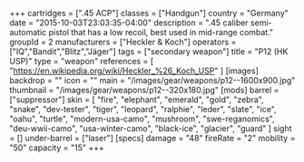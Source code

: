+++
cartridges = [".45 ACP"]
classes = ["Handgun"]
country = "Germany"
date = "2015-10-03T23:03:35-04:00"
description = ".45 caliber semi-automatic pistol that has a low recoil, best used in mid-range combat."
groupId = 2
manufacturers = ["Heckler & Koch"]
operators = ["IQ","Bandit","Blitz","Jäger"]
tags = ["secondary weapon"]
title = "P12 (HK USP)"
type = "weapon"
references = [
  "https://en.wikipedia.org/wiki/Heckler_%26_Koch_USP"
]
[images]
  backdrop = ""
  icon = ""
  main = "/images/gear/weapons/p12--1600x900.jpg"
  thumbnail = "/images/gear/weapons/p12--320x180.jpg"
[mods]
  barrel = ["suppressor"]
  skin = [
    "fire",
    "elephant",
    "emerald",
    "gold",
    "zebra",
    "snake",
    "dev-tester",
    "tiger",
    "leopard",
    "ralphie",
    "leder",
    "slate",
    "ice",
    "oahu",
    "turtle",
    "modern-usa-camo",
    "mushroom",
    "swe-reganomics",
    "deu-wwii-camo",
    "usa-winter-camo",
    "black-ice",
    "glacier",
    "guard"
  ]
  sight = []
  under-barrel = ["laser"]
[specs]
  damage = "48"
  fireRate = "2"
  mobility = "50"
  capacity = "15"
+++
